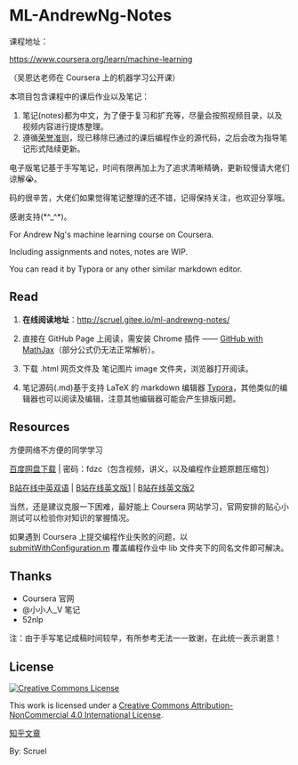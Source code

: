 # ML-AndrewNg-Notes

课程地址：

https://www.coursera.org/learn/machine-learning

（吴恩达老师在 Coursera 上的机器学习公开课）



本项目包含课程中的课后作业以及笔记：

1. 笔记(notes)都为中文，为了便于复习和扩充等，尽量会按照视频目录，以及视频内容进行提炼整理。
2. 遵循[荣誉准则][honor code]，现已移除已通过的课后编程作业的源代码，之后会改为指导笔记形式陆续更新。




电子版笔记基于手写笔记，时间有限再加上为了追求清晰精确，更新较慢请大佬们谅解😭。

码的很辛苦，大佬们如果觉得笔记整理的还不错，记得保持关注，也欢迎分享哦。

感谢支持(\*^_^\*)。



For Andrew Ng's machine learning course on Coursera.

Including assignments and notes, notes are WIP.

You can read it by Typora or any other similar markdown editor.


## Read

1. **在线阅读地址**：http://scruel.gitee.io/ml-andrewng-notes/

2. 直接在 GitHub Page 上阅读，需安装 Chrome 插件 —— [GitHub with MathJax][GitHub with MathJax]（部分公式仍无法正常解析）。

3. 下载 .html 网页文件及 笔记图片 image 文件夹，浏览器打开阅读。

4. 笔记源码(.md)基于支持 LaTeX 的 markdown 编辑器 [Typora][Typora]，其他类似的编辑器也可以阅读及编辑，注意其他编辑器可能会产生排版问题。




## Resources

方便网络不方便的同学学习

[百度网盘下载][baidupan] | 密码：fdzc（包含视频，讲义，以及编程作业题原题压缩包）

[B站在线中英双语][bilibili_zh] | [B站在线英文版1][bilibili_en1] | [B站在线英文版2][bilibili_en2]

当然，还是建议克服一下困难，最好能上 Coursera 网站学习，官网安排的贴心小测试可以检验你对知识的掌握情况。



如果遇到 Coursera 上提交编程作业失败的问题，以 [submitWithConfiguration.m](https://github.com/scruel/ML-AndrewNg-Notes/blob/master/assignments/submitWithConfiguration.m) 覆盖编程作业中 lib 文件夹下的同名文件即可解决。

## Thanks

- Coursera 官网
- @小小人_V 笔记
- 52nlp


注：由于手写笔记成稿时间较早，有所参考无法一一致谢，在此统一表示谢意！

## License
[![Creative Commons License](https://i.creativecommons.org/l/by-nc/4.0/88x31.png)][CC BY-NC 4.0]

This work is licensed under a [Creative Commons Attribution-NonCommercial 4.0 International License][CC BY-NC 4.0].



[知乎文章][zhihu]



By: Scruel

[zhihu]: https://zhuanlan.zhihu.com/p/32781741
[baidupan]: https://pan.baidu.com/s/1mkmnRIC
[bilibili_zh]: http://www.bilibili.com/video/av9912938?bbid=F8173D95-FF96-47EF-B7F4-0779D698B8051978infoc
[bilibili_en1]: https://www.bilibili.com/video/av17624209/?from=search&amp;amp;amp;amp;seid=15848135050308500663
[bilibili_en2]: https://www.bilibili.com/video/av17624412/?from=search&amp;amp;amp;amp;seid=15848135050308500663
[GitHub with MathJax]: https://chrome.google.com/webstore/detail/ioemnmodlmafdkllaclgeombjnmnbima
[Typora]: https://typora.io/
[honor code]: https://www.coursera.org/learn/machine-learning/supplement/nh65Z/machine-learning-honor-code
[CC BY-NC 4.0]: http://creativecommons.org/licenses/by-nc/4.0/